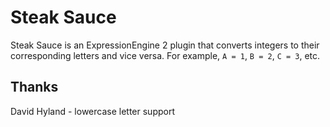 # Steak Sauce
Steak Sauce is an ExpressionEngine 2 plugin that converts integers to their corresponding letters and vice versa. For example, `A = 1`, `B = 2`, `C = 3`, etc.

## Thanks
David Hyland - lowercase letter support
